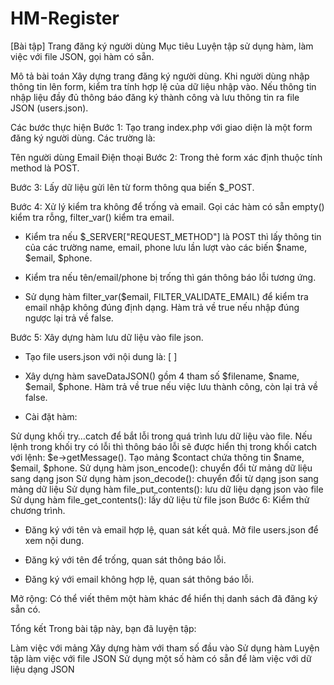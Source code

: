 # HM-Register

[Bài tập] Trang đăng ký người dùng
Mục tiêu
Luyện tập sử dụng hàm, làm việc với file JSON, gọi hàm có sẵn.

Mô tả bài toán
Xây dựng trang đăng ký người dùng. Khi người dùng nhập thông tin lên form, kiểm tra tính hợp lệ của dữ liệu nhập vào. Nếu thông tin nhập liệu đầy đủ thông báo đăng ký thành công và lưu thông tin ra file JSON (users.json).

Các bước thực hiện
Bước 1: Tạo trang index.php với giao diện là một form đăng ký người dùng. Các trường là:

Tên người dùng
Email
Điện thoại
Bước 2: Trong thẻ form xác định thuộc tính method là POST.

Bước 3: Lấy dữ liệu gửi lên từ form thông qua biến $_POST.

Bước 4: Xử lý kiểm tra không để trống và email. Gọi các hàm có sẵn empty() kiểm tra rỗng, filter_var() kiểm tra email.

- Kiểm tra nếu $_SERVER["REQUEST_METHOD"] là POST thì lấy thông tin của các trường name, email, phone lưu lần lượt vào các biến $name, $email, $phone.

- Kiểm tra nếu tên/email/phone bị trống thì gán thông báo lỗi tương ứng.

- Sử dụng hàm filter_var($email, FILTER_VALIDATE_EMAIL) để kiểm tra email nhập không đúng định dạng. Hàm trả về true nếu nhập đúng ngược lại trả về false.

Bước 5: Xây dựng hàm lưu dữ liệu vào file json.

- Tạo file users.json với nội dung là: [ ]

- Xây dựng hàm saveDataJSON() gồm 4 tham số $filename, $name, $email, $phone. Hàm trả về true nếu việc lưu thành công, còn lại trả về false.

- Cài đặt hàm: 

Sử dụng khối try…catch để bắt lỗi trong quá trình lưu dữ liệu vào file. Nếu lệnh trong khối try có lỗi thì thông báo lỗi sẽ được hiển thị trong khối catch với lệnh: $e->getMessage().
Tạo mảng $contact chứa thông tin $name, $email, $phone.
Sử dụng hàm json_encode(): chuyển đổi từ mảng dữ liệu sang dạng json
Sử dụng hàm json_decode(): chuyển đổi từ dạng json sang mảng dữ liệu
Sử dụng hàm file_put_contents(): lưu dữ liệu dạng json vào file
Sử dụng hàm file_get_contents(): lấy dữ liệu từ file json
Bước 6: Kiểm thử chương trình.

- Đăng ký với tên và email hợp lệ, quan sát kết quả. Mở file users.json để xem nội dung.

- Đăng ký với tên để trống, quan sát thông báo lỗi.

- Đăng ký với email không hợp lệ, quan sát thông báo lỗi.

Mở rộng: Có thể viết thêm một hàm khác để hiển thị danh sách đã đăng ký sẵn có.

Tổng kết
Trong bài tập này, bạn đã luyện tập:

Làm việc với mảng
Xây dựng hàm với tham số đầu vào
Sử dụng hàm
Luyện tập làm việc với file JSON
Sử dụng một số hàm có sẵn để làm việc với dữ liệu dạng JSON
